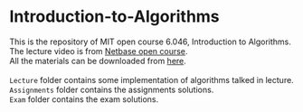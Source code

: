 # Introduction-to-Algorithms
This is the repository of MIT open course 6.046, Introduction to Algorithms.<br>
The lecture video is from [Netbase open course](http://open.163.com/special/opencourse/algorithms.html).<br>
All the materials can be downloaded from [here](https://ocw.mit.edu/courses/electrical-engineering-and-computer-science/6-046j-introduction-to-algorithms-sma-5503-fall-2005/download-course-materials/).<br>
<br>
`Lecture` folder contains some implementation of algorithms talked in lecture.<br>
`Assignments` folder contains the assignments solutions.<br>
`Exam` folder contains the exam solutions.
